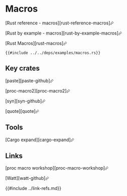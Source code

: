 # Macros

[Rust reference - macros][rust-reference-macros]⮳

[Rust by example - macros][rust-by-example-macros]⮳

[Rust Macros][rust-macros]⮳

```rust,editable
{{#include ../../deps/examples/macros.rs}}
```

## Key crates

[paste][paste-github]⮳

[proc-macro2][proc-macro2]⮳

[syn][syn-github]⮳

[quote][quote]⮳

## Tools

[Cargo expand][cargo-expand]⮳

## Links

[proc macro workshop][proc-macro-workshop]⮳

[Watt][watt-github]⮳

{{#include ../link-refs.md}}
